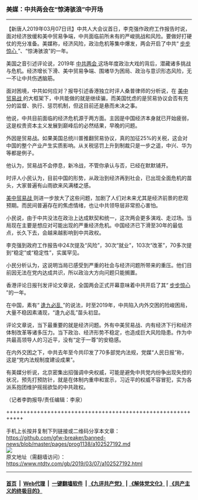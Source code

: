 ### 美媒：中共两会在“惊涛骇浪”中开场
------------------------

<div class="post_content" itemprop="articleBody">
 <p>
  【新唐人2019年03月07日讯】中共人大会议首日，李克强作政府工作报告时说，面对经济放缓和美中贸易争端，中共面临前所未有的严峻挑战和风险。要做好打硬仗的充分准备。美媒称，经济风险，政治危机等集中爆发，两会开启了中共“
  <a href="https://www.ntdtv.com/gb/步步惊心.htm">
   步步惊心
  </a>
  ”、“惊涛骇浪”的一年。
 </p>
 <p>
  美国之音引述评论说，2019年
  <a href="https://www.ntdtv.com/gb/中共两会.htm">
   中共两会
  </a>
  这场年度政治大戏的背后，潜藏诸多挑战与危机。经济增长下滑、美中贸易争端、围堵华为困局、政治与意识形态风险，无一不让中共伤透脑筋。
 </p>
 <p>
  面对困境，中共如何应对？报导引述香港独立时评人桑普律师的分析说，在
  <a href="https://www.ntdtv.com/gb/美中贸易战.htm">
   美中贸易战
  </a>
  的大框架下，中共能做的就是继续骗，而美国忧虑的是贸易协议会否有充分的监督、执行、惩罚机制，但这目前还是悬而未决之事。
 </p>
 <p>
  他说，中共目前面临的经济危机源于两方面。主因是中国经济本身就已开始疲弱，这是权贵资本主义发展到巅峰后的必然结果，早晚的问题。
 </p>
 <p>
  外因是贸易战。如果美国总统川普推翻贸易协议，真的加征25%的关税，这会对中国的整个产业产生实质影响。从关税惩罚上升到制裁只是一步之遥，中兴、华为等都是例子。
 </p>
 <p>
  他认为，贸易战不会停息，新冷战，不管你承认与否，已经在默默铺开。
 </p>
 <p>
  时评人小民认为，目前中国的形势，从政治到经济再到社会，已出现全面危机的苗头，大家普遍有山雨欲来风满楼之感。
 </p>
 <p>
  <a href="https://www.ntdtv.com/gb/美中贸易战.htm">
   美中贸易战
  </a>
  则进一步放大了这些问题，加剧了人们对未来尤其是经济前景的悲观预期。而民间普遍存在的焦虑情绪，也让中共领导层非常担心害怕。
 </p>
 <p>
  小民说，由于中共没法在政治上达成默契和统一，这次两会更多演戏、走过场。当局现在主要是想应对可能出现的严重经济危机。中国经济已下滑至30年的最低点，长久下去，会越来越影响到中共政权。
 </p>
 <p>
  李克强到政府工作报告中24次提及“风险”，30次“就业”，103次“改革”，70多次提到“稳定”或“稳定性”，实属罕见。
 </p>
 <p>
  小民分析认为，这说明当局已感受到严重的社会与经济问题所带来的重压。他们目前因无法在党内达成共识，所以政治大方向问题只能搁置。
 </p>
 <p>
  香港评论日报刊发评论文章说，全国两会正式开幕意味着中共开启了其“
  <a href="https://www.ntdtv.com/gb/步步惊心.htm">
   步步惊心
  </a>
  ”的一年。
 </p>
 <p>
  在中国，素有“
  <a href="https://www.ntdtv.com/gb/逢九必乱.htm">
   逢九必乱
  </a>
  ”的说法，时至2019年，中共陷入内外交困的险峻困局，大量不稳因素涌现，“逢九必乱”苗头初显。
 </p>
 <p>
  评论文章说，当下最重要的就是经济问题。外有中美贸易战、内有经济下行和经济体制改革等诸多压力。当下政治、经济形势不稳定，也造成巨大风险隐患。作为中共最高领导人的习近平，没有“定于一尊”的安稳感。
 </p>
 <p>
  在内外交困之下，中共去年至今共印发了70多部党内法规，党媒“人民日报”称，这是“党内法规制度建设成果”。
 </p>
 <p>
  有美媒分析说，北京密集出招强调中央权威，可能是避免中共党内纷争出现失控的状况，预先打预防针，就是在体制内重申和宣示，习近平的权威不容冒犯，实为各派系抱团维护摇摇欲坠的中共政权。
 </p>
 <p>
  （记者李韵报导/责任编辑：李泉）
 </p>
 <div class="single_ad">
 </div>
</div>

+++++++++++++++++++++++++++++++++++++++++++++++++++++++++++<br/><br/>
手机上长按并复制下列链接或二维码分享本文章：<br/>
https://github.com/gfw-breaker/banned-news/blob/master/pages/prog1138/a102527192.md <br/>
<a href='https://github.com/gfw-breaker/banned-news/blob/master/pages/prog1138/a102527192.md'><img src='https://github.com/gfw-breaker/banned-news/blob/master/pages/prog1138/a102527192.md.png'/></a> <br/>
原文地址（需翻墙访问）：https://www.ntdtv.com/gb/2019/03/07/a102527192.html


------------------------
#### [首页](https://github.com/gfw-breaker/banned-news/blob/master/README.md) &nbsp;|&nbsp; [Web代理](https://github.com/labour-camp/helloworld) &nbsp;|&nbsp; [一键翻墙软件](https://github.com/gfw-breaker/nogfw/blob/master/README.md) &nbsp;| [《九评共产党》](https://github.com/gfw-breaker/9ping.md/blob/master/README.md#九评之一评共产党是什么) | [《解体党文化》](https://github.com/gfw-breaker/jtdwh.md/blob/master/README.md) | [《共产主义的终极目的》](https://github.com/gfw-breaker/gczydzjmd.md/blob/master/README.md)

